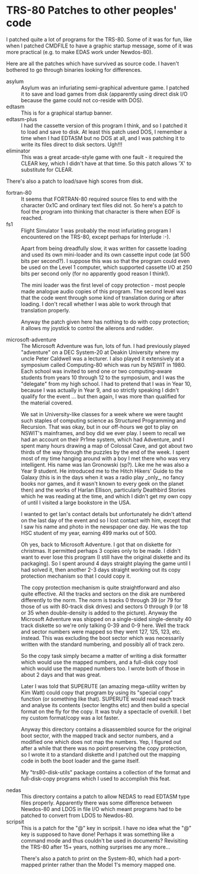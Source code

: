# TRS-80 Patches to other peoples' code

I patched quite a lot of programs for the TRS-80. Some of it was
for fun, like when I patched CMDFILE to have a graphic startup
message, some of it was more practical (e.g. to make EDAS work under
Newdos-80).

Here are all the patches which have survived as source code.
I haven't bothered to go through binaries looking for differences.

<dl>
 <dt>asylum</dt>
 <dd>Asylum was an infuriating semi-graphical adventure game.
 I patched it to save and load games from disk (apparently using
 direct disk I/O because the game could not co-reside with DOS).</dd>

 <dt>edtasm</dt>
 <dd>This is for a graphical startup banner.</dd>

 <dt>edtasm-plus</dt>
 <dd>I had the cassette version of this program I think, and so I
 patched it to load and save to disk. At least this patch used DOS,
 I remember a time when I had EDTASM but no DOS at all, and I was
 patching it to write its files direct to disk sectors. Ugh!!!</dd>

 <dt>eliminator</dt>
 <dd>This was a great arcade-style game with one fault - it
 required the CLEAR key, which I didn't have at that time.
 So this patch allows 'X' to substitute for CLEAR.</dd>

 <p>
 There's also a patch to load/save high scores from disk.
 </p>

 <dt>fortran-80</dt>
 <dd>It seems that FORTRAN-80 required source files to end with
 the character 0x1C and ordinary text files did not. So here's
 a patch to fool the program into thinking that character is
 there when EOF is reached.</dd>

 <dt>fs1</dt>
 <dd>Flight Simulator 1 was probably the most infuriating program
 I encountered on the TRS-80, except perhaps for Interlude :-).
 <p>
 Apart from being dreadfully slow, it was written for cassette loading
 and used its own mini-loader and its own cassette input code (at 500
 bits per second?). I suppose this was so that the program could even
 be used on the Level 1 computer, which supported cassette I/O at 250
 bits per second only (for no apparently good reason I think!).
 </p>
 
 <p>
 The mini loader was the first level of copy protection - most people made
 analogue audio copies of this program. The second level was that the code
 went through some kind of translation during or after loading. I don't
 recall whether I was able to work through that translation properly.
 </p>

 <p>
 Anyway the patch given here has nothing to do with copy
 protection; it allows my joystick to control the ailerons
 and rudder.
 </p>

 </dd>

 <dt>microsoft-adventure</dt>
 <dd>The Microsoft Adventure was fun, lots of fun. I had previously
 played "adventure" on a DEC System-20 at Deakin University where
 my uncle Peter Caldwell was a lecturer. I also played it extensively
 at a symposium called Computing-80 which was run by NSWIT in
 1980. Each school was invited to send one or two computing-aware
 students from years 10 through 12 to the symposium, and I was the
 "delegate" from my high school. I had to pretend that I was in
 Year 10, because I was actually in Year 9, and so strictly speaking
 I didn't qualify for the event ... but then again, I was more than
 qualified for the material covered.
 <p>
 We sat in University-like classes for a week where we were taught
 such staples of computing science as Structured Programming and
 Recursion. That was okay, but in our off-hours we got to play on
 NSWIT's mainframes, and boy did we ever play. I seem to recall we
 had an account on their Pr1me system, which had Adventure, and I
 spent many hours drawing a map of Colossal Cave, and got about
 two thirds of the way through the puzzles by the end of the week.
 I spent most of my time hanging around with a boy I met there
 who was very intelligent. His name was Ian Gronowski (sp?).
 Like me he was also a Year 9 student. He
 introduced me to the Hitch Hikers' Guide to the Galaxy (this is
 in the days when it was a radio play _only_, no fancy books nor
 games, and it wasn't known to every geek on the planet then)
 and the works of Harlan Ellison, particularly Deathbird Stories
 which he was reading at the time, and which I didn't get my
 own copy of until I visited a large bookstore in the USA.
 </p>

 <p>I wanted to get Ian's contact details but unfortunately he didn't
 attend on the last day of the event and so I lost contact with him,
 except that I saw his name and photo in the newspaper one day. He
 was the top HSC student of my year, earning 499 marks out of 500.
 <p>

 <p>
 Oh yes, back to Microsoft Adventure. I got that on diskette for
 christmas. It permitted perhaps 3 copies only to be made. I didn't
 want to ever lose this program (I still have the original diskette
 and its packaging). So I spent around 4 days straight playing the
 game until I had solved it, then another 2-3 days straight working
 out its copy protection mechanism so that I could copy it.
 </p>

 <p>
 The copy protection mechanism is quite straightforward and also
 quite effective. All the tracks and sectors on the disk are
 numbered differently to the norm. The norm is tracks 0 through 39
 (or 79 for those of us with 80-track disk drives) and sectors
 0 through 9 (or 18 or 35 when double-density is added to the picture).
 Anyway the Microsoft Adventure was shipped on a single-sided
 single-density 40 track diskette so we're only talking 0-39 and 0-9
 here. Well the track and sector numbers were mapped so they went
 127, 125, 123, etc. instead. This was excluding the boot sector
 which was necessarily written with the standard numbering, and
 possibly all of track zero.
 </p>

 <p>
 So the copy task simply became a matter of writing a disk formatter
 which would use the mapped numbers, and a full-disk copy tool which
 would use the mapped numbers too. I wrote both of those in about
 2 days and that was great.
 </p>

 <p>
 Later I was told that SUPERUTE (an amazing mega-utility written by
 Kim Watt) could copy that program by using its "special copy"
 function (or something like that). SUPERUTE would read each track
 and analyse its contents (sector lengths etc) and then build a
 special format on the fly for the copy. It was truly a spectacle
 of overkill. I bet my custom format/copy was a lot faster.
 </p>

 <p>
 Anyway this directory contains a disassembled source for the original
 boot sector, with the mapped track and sector numbers, and a modified
 one which does not map the numbers. Yep, I figured out after a while
 that there was no point preserving the copy protection, so I wrote
 it to a standard diskette and I patched out the mapping code in both
 the boot loader and the game itself.
 </p>

 <p>
 My "trs80-disk-utils" package contains a collection of the format
 and full-disk-copy programs which I used to accomplish this feat.
 </p>

 </dd>

 <dt>nedas</dt>
 <dd>This directory contains a patch to allow NEDAS to read EDTASM
 type files properly. Apparently there was some difference between
 Newdos-80 and LDOS in file I/O which meant programs had to be
 patched to convert from LDOS to Newdos-80.</dd>

 <dt>scripsit</dt>
 <dd>This is a patch for the "@" key in scripsit. I have no idea
 what the "@" key is supposed to have done! Perhaps it was
 something like a command mode and thus couldn't be used in
 documents? Revisiting the TRS-80 after 15+ years, nothing
 surprises me any more...
 <p>
 There's also a patch to print on the System-80, which had a
 port-mapped printer rather than the Model 1's memory mapped
 one.
 </p>

 </dd>

</dl>
